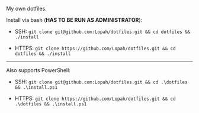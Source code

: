 My own dotfiles.

Install via bash (**HAS TO BE RUN AS ADMINISTRATOR**):

- SSH:
  `git clone git@github.com:Lopah/dotfiles.git && cd dotfiles && ./install`

- HTTPS:
  `git clone https://github.com/Lopah/dotfiles.git && cd dotfiles && ./install`

---

Also supports PowerShell:

- SSH:
  `git clone git@github.com:Lopah/dotfiles.git && cd .\dotfiles && .\install.ps1`

- HTTPS:
  `git clone https://github.com/Lopah/dotfiles.git && cd .\dotfiles && .\install.ps1`
